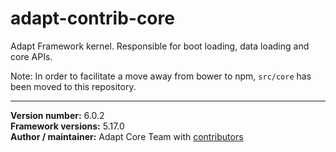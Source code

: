 # adapt-contrib-core
Adapt Framework kernel. Responsible for boot loading, data loading and core APIs.

Note: In order to facilitate a move away from bower to npm, `src/core` has been moved to this repository.

----------------------------
**Version number:** 6.0.2  
**Framework versions:** 5.17.0  
**Author / maintainer:** Adapt Core Team with [contributors](https://github.com/adaptlearning/adapt-contrib-core/graphs/contributors)  
